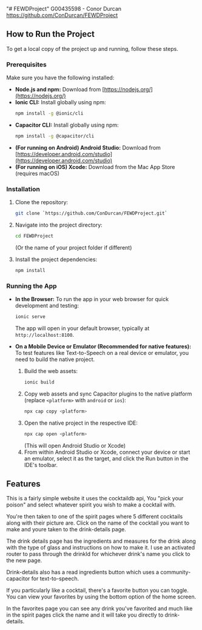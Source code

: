 "# FEWDProject" 
G00435598 - Conor Durcan
https://github.com/ConDurcan/FEWDProject

## How to Run the Project

To get a local copy of the project up and running, follow these steps.

### Prerequisites

Make sure you have the following installed:

* **Node.js and npm:** Download from [https://nodejs.org/](https://nodejs.org/)
* **Ionic CLI:** Install globally using npm:
    ```bash
    npm install -g @ionic/cli
    ```
* **Capacitor CLI:** Install globally using npm:
    ```bash
    npm install -g @capacitor/cli
    ```
* **(For running on Android) Android Studio:** Download from [https://developer.android.com/studio](https://developer.android.com/studio)
* **(For running on iOS) Xcode:** Download from the Mac App Store (requires macOS)

### Installation

1.  Clone the repository:
    ```bash
    git clone `https://github.com/ConDurcan/FEWDProject.git`
    ```

2.  Navigate into the project directory:
    ```bash
    cd FEWDProject
    ```
    (Or the name of your project folder if different)
3.  Install the project dependencies:
    ```bash
    npm install
    ```

### Running the App

* **In the Browser:**
    To run the app in your web browser for quick development and testing:
    ```bash
    ionic serve
    ```
    The app will open in your default browser, typically at `http://localhost:8100`.

* **On a Mobile Device or Emulator (Recommended for native features):**
    To test features like Text-to-Speech on a real device or emulator, you need to build the native project.

    1.  Build the web assets:
        ```bash
        ionic build
        ```
    2.  Copy web assets and sync Capacitor plugins to the native platform (replace `<platform>` with `android` or `ios`):
        ```bash
        npx cap copy <platform>
        ```
    3.  Open the native project in the respective IDE:
        ```bash
        npx cap open <platform>
        ```
        (This will open Android Studio or Xcode)
    4.  From within Android Studio or Xcode, connect your device or start an emulator, select it as the target, and click the Run button in the IDE's toolbar.

## Features

This is a fairly simple website it uses the cocktaildb api, You "pick your poison" and select whatever spirit you wish to make a cocktail with.

You're then taken to one of the spirit pages where 5 different cocktails along with their picture are. Click on the name of the cocktail you want to make and youre taken to the drink-details page.

The drink details page has the ingredients and measures for the drink along with the type of glass and instructions on how to make it. I use an activated router to pass through the drinkId for whichever drink's name you click to the new page.

Drink-details also has a read ingredients button which uses a community-capacitor for text-to-speech.

If you particularly like a cocktail, there's a favorite button you can toggle. You can view your favorites by using the bottom option of the home screen.

In the favorites page you can see any drink you've favorited and much like in the spirit pages click the name and it will take you directly to drink-details.
